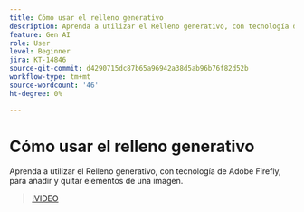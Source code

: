 ```yaml
---
title: Cómo usar el relleno generativo
description: Aprenda a utilizar el Relleno generativo, con tecnología de Adobe Firefly, para añadir y quitar elementos de una imagen
feature: Gen AI
role: User
level: Beginner
jira: KT-14846
source-git-commit: d4290715dc87b65a96942a38d5ab96b76f82d52b
workflow-type: tm+mt
source-wordcount: '46'
ht-degree: 0%

---
```


# Cómo usar el relleno generativo

Aprenda a utilizar el Relleno generativo, con tecnología de Adobe Firefly, para añadir y quitar elementos de una imagen.

>[!VIDEO](https://video.tv.adobe.com/v/3427020?quality=12&learn=on&hidetitle=true)
